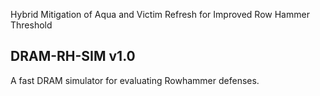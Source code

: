 Hybrid Mitigation of Aqua and Victim Refresh for Improved Row Hammer Threshold

## DRAM-RH-SIM v1.0
A fast DRAM simulator for evaluating Rowhammer defenses.


